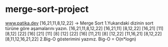 # merge-sort-project
www.patika.dev
[16,21,11,8,12,22] -> Merge Sort
1.Yukarıdaki dizinin sort türüne göre aşamalarını yazın.
[16,21,11,8,12,22]
[16,21,11]   [8,12,22]
[16,21]   [11]   [8,12]   [22]
[16]  [21]  [11]  [8]  [12]  [22]
[16]  [11,21]   [8]  [12,22]
[11,16,21]    [8,12,22]
[8,11,12,16,21,22]
2.Big-O gösterimini yazınız.
Big-O = O(n*logn)
